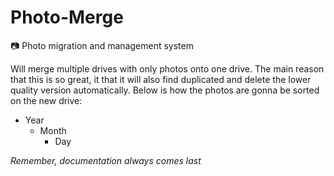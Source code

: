 # Photo-Merge
📷 Photo migration and management system


Will merge multiple drives with only photos onto one drive. The main reason that this is so great, it that it will also find duplicated and delete the lower quality version automatically. Below is how the photos are gonna be sorted on the new drive:

- Year
    - Month
        - Day

_Remember, documentation always comes last_
